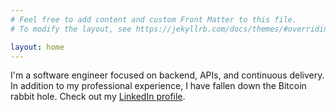 ```yaml
---
# Feel free to add content and custom Front Matter to this file.
# To modify the layout, see https://jekyllrb.com/docs/themes/#overriding-theme-defaults

layout: home
---
```


I'm a software engineer focused on backend, APIs, and continuous delivery. In addition to my professional experience, I have fallen down the Bitcoin rabbit hole. Check out my [LinkedIn profile](https://www.linkedin.com/in/samueldjones/).
